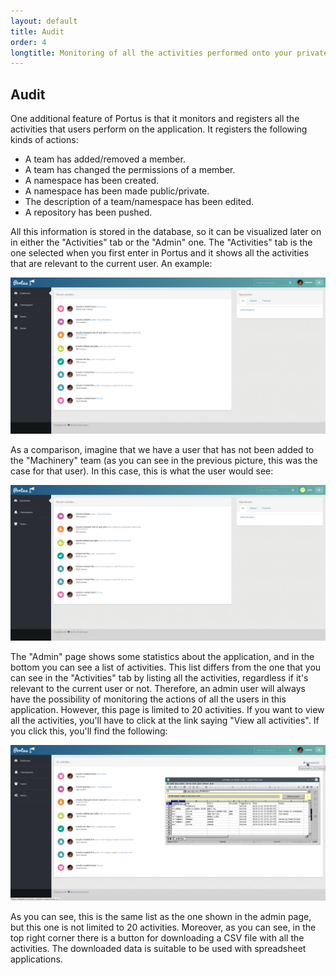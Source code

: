 ```yaml
---
layout: default
title: Audit
order: 4
longtitle: Monitoring of all the activities performed onto your private registry and Portus itself
---
```


## Audit

One additional feature of Portus is that it monitors and registers all the
activities that users perform on the application. It registers the following
kinds of actions:

- A team has added/removed a member.
- A team has changed the permissions of a member.
- A namespace has been created.
- A namespace has been made public/private.
- The description of a team/namespace has been edited.
- A repository has been pushed.

All this information is stored in the database, so it can be visualized later
on in either the "Activities" tab or the "Admin" one. The "Activities" tab
is the one selected when you first enter in Portus and it shows all the
activities that are relevant to the current user. An example:

![Current user activities](/images/docs/activities-admin.png)

As a comparison, imagine that we have a user that has not been added to the
"Machinery" team (as you can see in the previous picture, this was the case for
that user). In this case, this is what the user would see:

![Current user activities](/images/docs/activities-user.png)

The "Admin" page shows some statistics about the application, and in the bottom
you can see a list of activities. This list differs from the one that you can
see in the "Activities" tab by listing all the activities, regardless if it's
relevant to the current user or not. Therefore, an admin user will always have
the possibility of monitoring the actions of all the users in this application.
However, this page is limited to 20 activities. If you want to view all the
activities, you'll have to click at the link saying "View all activities". If
you click this, you'll find the following:

![Admin activities](/images/docs/activities-csv.png)

As you can see, this is the same list as the one shown in the admin page, but
this one is not limited to 20 activities. Moreover, as you can see, in the
top right corner there is a button for downloading a CSV file with all the
activities. The downloaded data is suitable to be used with spreadsheet
applications.
